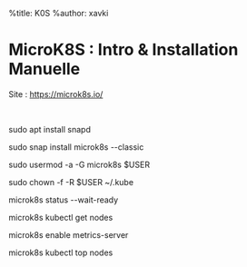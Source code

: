 %title: K0S
%author: xavki


# MicroK8S : Intro & Installation Manuelle


Site : https://microk8s.io/

<br>

sudo apt install snapd

sudo snap install microk8s --classic

sudo usermod -a -G microk8s $USER

sudo chown -f -R $USER ~/.kube

microk8s status --wait-ready

microk8s kubectl get nodes


microk8s enable metrics-server

microk8s kubectl top nodes
